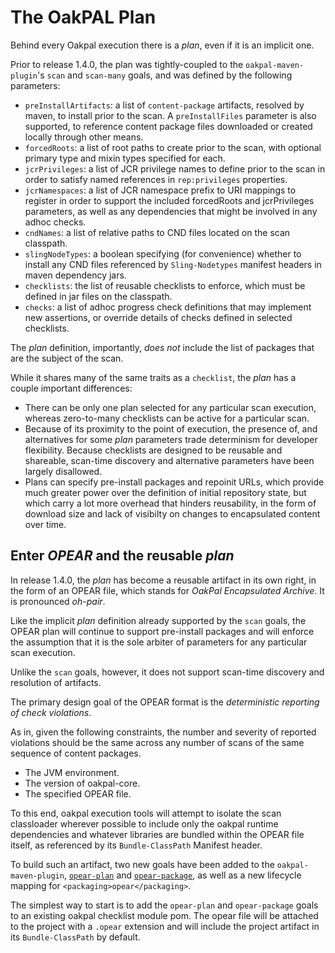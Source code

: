 The OakPAL Plan
===============

Behind every Oakpal execution there is a _plan_, even if it is an implicit
one. 

Prior to release 1.4.0, the plan was tightly-coupled to the `oakpal-maven-plugin`'s
`scan` and `scan-many` goals, and was defined by the following parameters:

  * `preInstallArtifacts`: a list of `content-package` artifacts, 
  resolved by maven, to install prior to the scan. A `preInstallFiles` 
  parameter is also supported, to reference content package files downloaded
  or created locally through other means.
  * `forcedRoots`: a list of root paths to create prior to the scan, with optional
  primary type and mixin types specified for each.
  * `jcrPrivileges`: a list of JCR privilege names to define prior to the scan
  in order to satisfy named references in `rep:privileges` properties.
  * `jcrNamespaces`: a list of JCR namespace prefix to URI mappings to register
  in order to support the included forcedRoots and jcrPrivileges parameters, as
  well as any dependencies that might be involved in any adhoc checks.
  * `cndNames`: a list of relative paths to CND files located on the scan 
  classpath. 
  * `slingNodeTypes`: a boolean specifying (for convenience) whether to 
  install any CND files referenced by `Sling-Nodetypes` manifest headers 
  in maven dependency jars.
  * `checklists`: the list of reusable checklists to enforce, which must be defined
  in jar files on the classpath.
  * `checks`: a list of adhoc progress check definitions that may implement new 
  assertions, or override details of checks defined in selected checklists.
  
The _plan_ definition, importantly, *does not* include the list of packages 
that are the subject of the scan.

While it shares many of the same traits as a `checklist`, the _plan_ has 
a couple important differences:

  * There can be only one plan selected for any particular scan execution, 
  whereas zero-to-many checklists can be active for a particular scan.
  * Because of its proximity to the point of execution, the presence of, and 
  alternatives for some _plan_ parameters trade determinism for developer 
  flexibility. Because checklists are designed to be reusable and shareable,
  scan-time discovery and alternative parameters have been largely disallowed.
  * Plans can specify pre-install packages and repoinit URLs, which provide 
  much greater power over the definition of initial repository state, but which 
  carry a lot more overhead that hinders reusability, in the form of download 
  size and lack of visibilty on changes to encapsulated content over time.

## Enter *OPEAR* and the reusable _plan_

In release 1.4.0, the _plan_ has become a reusable artifact in its own right, in
the form of an OPEAR file, which stands for *OakPal Encapsulated Archive*. It is
pronounced _oh-pair_.

Like the implicit _plan_ definition already supported by the `scan` goals, the
OPEAR plan will continue to support pre-install packages and will enforce the
assumption that it is the sole arbiter of parameters for any particular 
scan execution.

Unlike the `scan` goals, however, it does not support scan-time discovery
and resolution of artifacts.

The primary design goal of the OPEAR format is the _deterministic reporting 
of check violations_. 

As in, given the following constraints, the number 
and severity of reported violations should be the same across any number 
of scans of the same sequence of content packages.

  * The JVM environment.
  * The version of oakpal-core.
  * The specified OPEAR file.
  
To this end, oakpal execution tools will attempt to isolate the scan 
classloader wherever possible to include only the oakpal runtime 
dependencies and whatever libraries are bundled within the OPEAR file 
itself, as referenced by its `Bundle-ClassPath` Manifest header.

To build such an artifact, two new goals have been added to the 
`oakpal-maven-plugin`, [`opear-plan`](oakpal-maven-plugin/opear-plan-mojo.html) 
and [`opear-package`](oakpal-maven-plugin/opear-package-mojo.html), as well
as a new lifecycle mapping for `<packaging>opear</packaging>`.

The simplest way to start is to add the `opear-plan` and `opear-package` goals
to an existing oakpal checklist module pom. The opear file will be attached
to the project with a `.opear` extension and will include the project artifact
in its `Bundle-ClassPath` by default.
